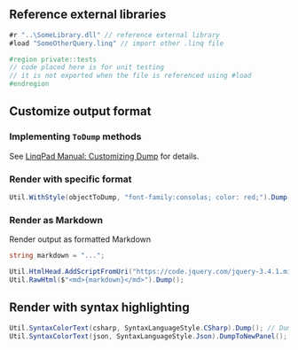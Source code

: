 ## Reference external libraries

```csharp
#r "..\SomeLibrary.dll" // reference external library
#load "SomeOtherQuery.linq" // import other .linq file

#region private::tests
// code placed here is for unit testing
// it is not exported when the file is referenced using #load
#endregion
```

## Customize output format

### Implementing `ToDump` methods

See [LinqPad Manual: Customizing Dump](https://www.linqpad.net/CustomizingDump.aspx) for details.

### Render with specific format
```csharp
Util.WithStyle(objectToDump, "font-family:consolas; color: red;").Dump(heading, depth);
```

### Render as Markdown

Render output as formatted Markdown
```csharp
string markdown = "...";

Util.HtmlHead.AddScriptFromUri("https://code.jquery.com/jquery-3.4.1.min.js");
Util.RawHtml($"<md>{markdown}</md>").Dump();
```

## Render with syntax highlighting

```csharp
Util.SyntaxColorText(csharp, SyntaxLanguageStyle.CSharp).Dump(); // Dump inline
Util.SyntaxColorText(json, SyntaxLanguageStyle.Json).DumpToNewPanel(); // Dump to separate panel
```
